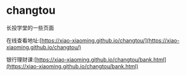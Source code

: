 # changtou
长投学堂的一些页面

在线查看地址:[https://xiao-xiaoming.github.io/changtou/](https://xiao-xiaoming.github.io/changtou/)

银行理财课:[https://xiao-xiaoming.github.io/changtou/bank.html](https://xiao-xiaoming.github.io/changtou/bank.html)
